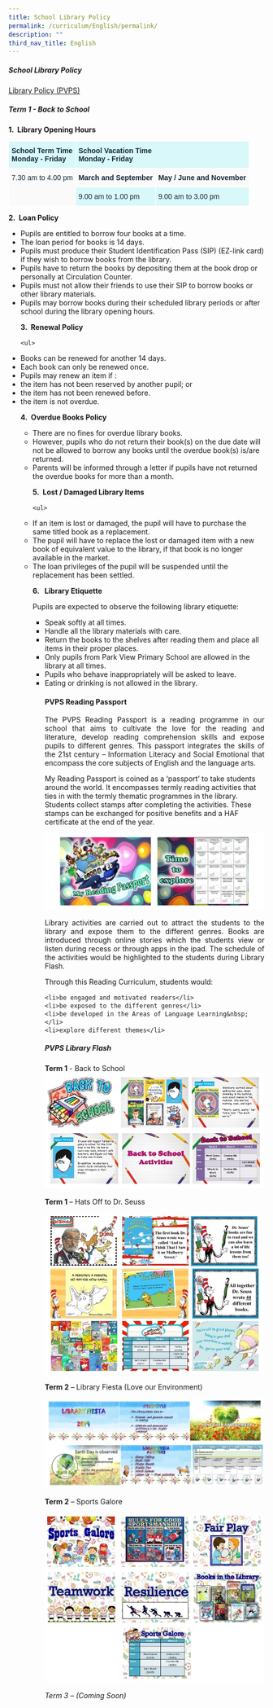 ```yaml
---
title: School Library Policy
permalink: /curriculum/English/permalink/
description: ""
third_nav_title: English
---
```

<h5>School Library Policy</h5>

[Library Policy (PVPS)](/files/Library%20Policy%20(PVPS).pdf)

<h5>Term 1 - Back to School</h5>

<b>1.&nbsp; Library Opening Hours</b>

<table class="tg" style="border-collapse:collapse;border-spacing:0"><thead><tr><th style="background-color:#D9F8FA;border-color:#ffffff;border-style:solid;border-width:1px;color:#162837;font-family:Arial, sans-serif;font-size:14px;font-weight:bold;overflow:hidden;padding:10px 5px;text-align:left;vertical-align:top;word-break:normal">School Term Time<br>Monday - Friday</th><th colspan="2" style="background-color:#D9F8FA;border-color:#ffffff;border-style:solid;border-width:1px;color:#162837;font-family:Arial, sans-serif;font-size:14px;font-weight:bold;overflow:hidden;padding:10px 5px;text-align:left;vertical-align:top;word-break:normal">School Vacation Time<br>Monday - Friday</th></tr></thead><tbody><tr><td rowspan="2" style="background-color:#FAFAFA;border-color:#ffffff;border-style:solid;border-width:1px;color:#162837;font-family:Arial, sans-serif;font-size:14px;overflow:hidden;padding:10px 5px;text-align:left;vertical-align:top;word-break:normal">7.30 am to 4.00 pm</td><td style="background-color:#FAFAFA;border-color:#ffffff;border-style:solid;border-width:1px;color:#162837;font-family:Arial, sans-serif;font-size:14px;font-weight:bold;overflow:hidden;padding:10px 5px;text-align:left;vertical-align:top;word-break:normal">March and September</td><td style="background-color:#FAFAFA;border-color:#ffffff;border-style:solid;border-width:1px;color:#162837;font-family:Arial, sans-serif;font-size:14px;font-weight:bold;overflow:hidden;padding:10px 5px;text-align:left;vertical-align:top;word-break:normal">May / June and November</td></tr><tr><td style="background-color:#D9F8FA;border-color:#ffffff;border-style:solid;border-width:1px;color:#162837;font-family:Arial, sans-serif;font-size:14px;overflow:hidden;padding:10px 5px;text-align:left;vertical-align:top;word-break:normal">9.00 am to 1.00 pm</td><td style="background-color:#D9F8FA;border-color:#ffffff;border-style:solid;border-width:1px;color:#162837;font-family:Arial, sans-serif;font-size:14px;overflow:hidden;padding:10px 5px;text-align:left;vertical-align:top;word-break:normal">9.00 am to 3.00 pm</td></tr></tbody></table>


<b>2.&nbsp; Loan Policy</b>
<ul>
	<li>Pupils are entitled to borrow four books at a time.</li>
	<li>The loan period for books is 14 days.</li>
<li>Pupils must produce their Student Identification Pass (SIP) (EZ-link card) if they wish to borrow books from the library.</li>
<li>Pupils have to return the books by depositing them at the book drop or personally at Circulation Counter.</li>
<li>Pupils must not allow their friends to use their SIP to borrow books or other library materials.</li>
<li>Pupils may borrow books during their scheduled library periods or after school during the library opening hours.</li>

<b>3.&nbsp; Renewal Policy</b>

	<ul>
<li>Books can be renewed for another 14 days.</li>
	<li>Each book can only be renewed once.</li>
		<li>Pupils may renew an item if :</li>
<li>the item has not been reserved by another pupil; or</li>
<li>the item has not been renewed before.</li>
		<li>the item is not overdue.</li>

<b>4.&nbsp; Overdue Books Policy</b>
		
<ul>
	<li>There are no fines for overdue library books.</li>
<li>However, pupils who do not return their book(s) on the due date will not be allowed to borrow any books until the overdue book(s) is/are returned.</li>
<li>Parents will be informed through a letter if pupils have not returned the overdue books for more than a month.</li>

  

<b>5.&nbsp; Lost / Damaged Library Items</b>
	
	<ul>

<li>If an item is lost or damaged, the pupil will have to purchase the same titled book as a replacement.</li>
<li>The pupil will have to replace the lost or damaged item with a new book of equivalent value to the library, if that book is no longer available in the market.</li>
		<li>The loan privileges of the pupil will be suspended until the replacement has been settled.</li>

<b>6.&nbsp;&nbsp; Library Etiquette</b>

Pupils are expected to observe the following library etiquette:
<ul>
	<li>Speak softly at all times.</li>
	<li>Handle all the library materials with care.</li>
<li>Return the books to the shelves after reading them and place all items in their proper places.</li>
	<li> Only pupils from Park View Primary School are allowed in the library at all times.</li>
	<li> Pupils who behave inappropriately will be asked to leave.</li>
	<li>Eating or drinking is not allowed in the library.</li>

<h4>PVPS Reading Passport</h4>

<p align="justify">The PVPS Reading Passport is a reading programme in our school that aims to cultivate the love for the reading and literature, develop reading comprehension skills and expose pupils to different genres. This passport integrates the skills of the 21st century – Information Literacy and Social Emotional that encompass the core subjects of English and the language arts.
  
My Reading Passport is coined as a ‘passport’ to take students around the world. It encompasses termly reading activities that ties in with the termly thematic programmes in the library. Students collect stamps after completing the activities. These stamps can be exchanged for positive benefits and a HAF certificate at the end of the year.</p>

![](/images/passport.jpg)

<p align="justify">Library activities are carried out to attract the students to the library and expose them to the different genres. Books are introduced through online stories which the students view or listen during recess or through apps in the ipad. The schedule of the activities would be highlighted to the students during Library Flash.</p>  

Through this Reading Curriculum, students would:

	<li>be engaged and motivated readers</li>
	<li>be exposed to the different genres</li>
	<li>be developed in the Areas of Language Learning&nbsp;</li>
	<li>explore different themes</li>

<h5>PVPS Library Flash</h5>

<b>Term 1</b> -&nbsp;Back to School
![](/images/El-007.jpg)

<b>Term 1</b>&nbsp;– Hats Off to Dr. Seuss

![](/images/El-008.jpg)

<b>Term 2</b>&nbsp;– Library Fiesta (Love our Environment)

![](/images/El-009.jpg)

<b>Term 2</b>&nbsp;– Sports Galore

![](/images/El-010.jpg)

_Term 3 – (Coming Soon)_</ul></ul></ul></ul></ul>